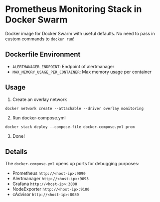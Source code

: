 # Prometheus Monitoring Stack in Docker Swarm

Docker image for Docker Swarm with useful defaults. No need to pass in 
custom commands to `docker run`!

## Dockerfile Environment

- `ALERTMANAGER_ENDPOINT`: Endpoint of alertmanager
- `MAX_MEMORY_USAGE_PER_CONTAINER`: Max memory usage per container 

## Usage

1. Create an overlay network
```
docker network create --attachable --driver overlay monitoring
```
2. Run docker-compose.yml
```
docker stack deploy --compose-file docker-compose.yml prom
```
3. Done!

## Details

The `docker-compose.yml` opens up ports for debugging purposes:

- Prometheus `http://<host-ip>:9090`
- Alertmanager `http://<host-ip>:9093` 
- Grafana `http://<host-ip>:3000`
- NodeExporter `http://<host-ip>:9100`
- cAdvisor `http://<host-ip>:8080`
